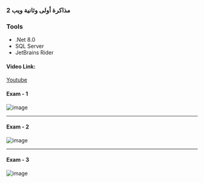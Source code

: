 ### مذاكرة أولى وثانية ويب 2 


### Tools
- .Net 8.0
- SQL Server
- JetBrains Rider

#### Video Link:
<a href="https://www.youtube.com/watch?v=iOxwplghsJo&t=2090s">Youtube</a>

#### Exam - 1
![image](https://github.com/M7MMAD-OMAR/Exam1And2-Web2-IUSR-2024/assets/73592103/69ddfa50-760c-4319-85dd-c5c3dc287c14)

<hr/>

#### Exam - 2
![image](https://github.com/M7MMAD-OMAR/Exam1And2-Web2-IUSR-2024/assets/73592103/f5dfb89c-9ee6-4797-afee-195b184526e2)

<hr/>

#### Exam - 3
![image](https://github.com/M7MMAD-OMAR/Exam1And2-Web2-IUSR-2024/assets/73592103/6a24a0cf-c874-4f71-b47f-d8fc53cbc8be)




